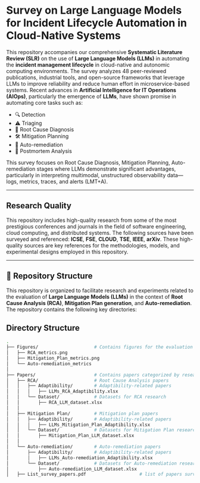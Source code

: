 # Survey on Large Language Models for Incident Lifecycle Automation in Cloud-Native Systems

This repository accompanies our comprehensive **Systematic Literature Review (SLR)** on the use of **Large Language Models (LLMs)** in automating the **incident management lifecycle** in cloud-native and autonomic computing environments. The survey analyzes 48 peer-reviewed publications, industrial tools, and open-source frameworks that leverage LLMs to improve reliability and reduce human effort in microservice-based systems. Recent advances in **Artificial Intelligence for IT Operations (AIOps)**, particularly the emergence of **LLMs**, have shown promise in automating core tasks such as:

- 🔍 Detection  
- ⚠️ Triaging  
- 🔧 Root Cause Diagnosis  
- 🛠️ Mitigation Planning  
- 🤖 Auto-remediation  
- 📝 Postmortem Analysis

This survey focuses on Root Cause Diagnosis, Mitigation Planning, Auto-remediation stages where LLMs demonstrate significant advantages, particularly in interpreting multimodal, unstructured observability data—logs, metrics, traces, and alerts (LMT+A).

---
## Research Quality

This repository includes high-quality research from some of the most prestigious conferences and journals in the field of software engineering, cloud computing, and distributed systems. The following sources have been surveyed and referenced: **ICSE**, **FSE**, **CLOUD**, **TSE**, **IEEE**, **arXiv**. These high-quality sources are key references for the methodologies, models, and experimental designs employed in this repository.

---

## 📂 Repository Structure

This repository is organized to facilitate research and experiments related to the evaluation of **Large Language Models (LLMs)** in the context of **Root Cause Analysis (RCA)**, **Mitigation Plan generation**, and **Auto-remediation**. The repository contains the following key directories:

## Directory Structure

```bash
.
├── Figures/                     # Contains figures for the evaluation of LLMs
│   ├── RCA_metrics.png          
│   ├── Mitigation_Plan_metrics.png  
│   └── Auto-remediation_metrics
│
├── Papers/                      # Contains papers categorized by research topics
│   ├── RCA/                     # Root Cause Analysis papers
│   │   ├── Adaptibility/        # Adaptibility-related papers
│   │   │   ├── LLMs_RCA_Adaptibility.xlsx
│   │   └── Dataset/             # Datasets for RCA research
│   │       ├── RCA_LLM_dataset.xlsx
│   │
│   ├── Mitigation Plan/         # Mitigation plan papers
│   │   ├── Adaptibility/        # Adaptibility-related papers
│   │   │   ├── LLMs_Mitigation_Plan_Adaptibility.xlsx
│   │   └── Dataset/             # Datasets for Mitigation Plan research
│   │       ├── Mitigation_Plan_LLM_dataset.xlsx
│   │
│   └── Auto-remediation/        # Auto-remediation papers
│       ├── Adaptibility/        # Adaptibility-related papers
│       │   ├── LLMs_Auto-remediation_Adaptibility.xlsx
│       └── Dataset/             # Datasets for Auto-remediation research
│           ├── Auto-remediation_LLM_dataset.xlsx
│   ├── List_survey_papers.pdf                    # list of papers surveyed

